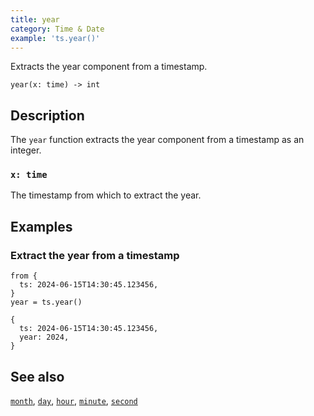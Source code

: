 ```yaml
---
title: year
category: Time & Date
example: 'ts.year()'
---
```


Extracts the year component from a timestamp.

```tql
year(x: time) -> int
```

## Description

The `year` function extracts the year component from a timestamp as an integer.

### `x: time`

The timestamp from which to extract the year.

## Examples

### Extract the year from a timestamp

```tql
from {
  ts: 2024-06-15T14:30:45.123456,
}
year = ts.year()
```

```tql
{
  ts: 2024-06-15T14:30:45.123456,
  year: 2024,
}
```

## See also

[`month`](/reference/functions/month),
[`day`](/reference/functions/day),
[`hour`](/reference/functions/hour),
[`minute`](/reference/functions/minute),
[`second`](/reference/functions/second)